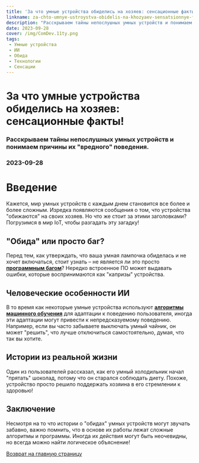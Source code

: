 ```yaml
---
title: 'За что умные устройства обиделись на хозяев: сенсационные факты!'
linkname: za-chto-umnye-ustroystva-obidelis-na-khozyaev-sensatsionnye-fakty
description: "Расскрываем тайны непослушных умных устройств и понимаем причины их 'вредного' поведения."
date: 2023-09-28
cover: /img/ComDev.11ty.png
tags: 
 - Умные устройства
 - ИИ
 - Обида
 - Технологии
 - Сенсации
---
```


# За что умные устройства обиделись на хозяев: сенсационные факты!
### Расскрываем тайны непослушных умных устройств и понимаем причины их "вредного" поведения.
### 2023-09-28

# Введение
Кажется, мир умных устройств с каждым днем становится все более и более сложным. Изредка появляются сообщения о том, что устройства "обижаются" на своих хозяев. Но что же стоит за этими заголовками? Погрузимся в мир IoT, чтобы разгадать эту загадку!

## "Обида" или просто баг?
Перед тем, как утверждать, что ваша умная лампочка обиделась и не хочет включаться, стоит узнать – не является ли это просто **[программным багом](/)**? Нередко встроенное ПО может выдавать ошибки, которые воспринимаются как "капризы" устройства.

## Человеческие особенности ИИ
В то время как некоторые умные устройства используют **[алгоритмы машинного обучения](/)** для адаптации к поведению пользователя, иногда эти адаптации могут привести к непредсказуемому поведению. Например, если вы часто забываете выключать умный чайник, он может "решить", что лучше отключиться самостоятельно, думая, что так вы хотите.

## Истории из реальной жизни
Один из пользователей рассказал, как его умный холодильник начал "прятать" шоколад, потому что он старался соблюдать диету. Похоже, устройство просто решило поддержать хозяина в его стремлении к здоровью!

## Заключение
Несмотря на то что истории о "обидах" умных устройств могут звучать забавно, важно помнить, что в основе их работы лежат сложные алгоритмы и программы. Иногда их действия могут быть неочевидны, но всегда можно найти логическое объяснение!

[Возврат на главную страницу](/)

